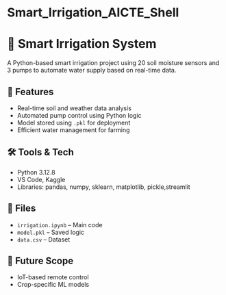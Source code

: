 # Smart_Irrigation_AICTE_Shell
# 🌱 Smart Irrigation System

A Python-based smart irrigation project using 20 soil moisture sensors and 3 pumps to automate water supply based on real-time data.

## 🚀 Features
- Real-time soil and weather data analysis
- Automated pump control using Python logic
- Model stored using `.pkl` for deployment
- Efficient water management for farming

## 🛠️ Tools & Tech
- Python 3.12.8
- VS Code, Kaggle
- Libraries: pandas, numpy, sklearn, matplotlib, pickle,streamlit

## 📁 Files
- `irrigation.ipynb` – Main code  
- `model.pkl` – Saved logic  
- `data.csv` – Dataset  

## 🔮 Future Scope
- IoT-based remote control
- Crop-specific ML models


